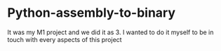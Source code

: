 # Python-assembly-to-binary
It was my M1 project and we did it as 3. I wanted to do it myself to be in touch with every aspects of this project

